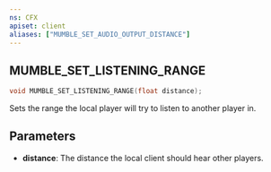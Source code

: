 ```yaml
---
ns: CFX
apiset: client
aliases: ["MUMBLE_SET_AUDIO_OUTPUT_DISTANCE"]
---
```

## MUMBLE_SET_LISTENING_RANGE

```c
void MUMBLE_SET_LISTENING_RANGE(float distance);
```


Sets the range the local player will try to listen to another player in.

## Parameters
* **distance**: The distance the local client should hear other players.
